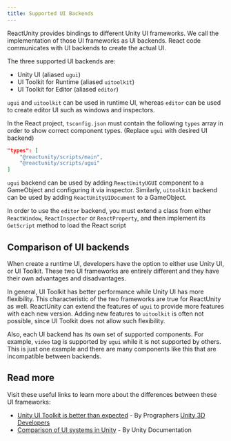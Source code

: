 ```yaml
---
title: Supported UI Backends
---
```


ReactUnity provides bindings to different Unity UI frameworks. We call the implementation of those UI frameworks as UI backends. React code communicates with UI backends to create the actual UI.

The three supported UI backends are:

- Unity UI (aliased `ugui`)
- UI Toolkit for Runtime (aliased `uitoolkit`)
- UI Toolkit for Editor (aliased `editor`)

`ugui` and `uitoolkit` can be used in runtime UI, whereas `editor` can be used to create editor UI such as windows and inspectors.

In the React project, `tsconfig.json` must contain the following `types` array in order to show correct component types. (Replace `ugui` with desired UI backend)

```json
"types": [
    "@reactunity/scripts/main",
    "@reactunity/scripts/ugui"
]
```

`ugui` backend can be used by adding `ReactUnityUGUI` component to a GameObject and configuring it via inspector. Similarly, `uitoolkit` backend can be used by adding `ReactUnityUIDocument` to a GameObject.

In order to use the `editor` backend, you must extend a class from either `ReactWindow`, `ReactInspector` or `ReactProperty`, and then implement its `GetScript` method to load the React script

## Comparison of UI backends

When create a runtime UI, developers have the option to either use Unity UI, or UI Toolkit. These two UI frameworks are entirely different and they have their own advantages and disadvantages.

In general, UI Toolkit has better performance while Unity UI has more flexibility. This characteristic of the two frameworks are true for ReactUnity as well. ReactUnity can extend the features of `ugui` to provide more features with each new version. Adding new features to `uitoolkit` is often not possible, since UI Toolkit does not allow such flexibility.

Also, each UI backend has its own set of supported components. For example, `video` tag is supported by `ugui` while it is not supported by others. This is just one example and there are many components like this that are incompatible between backends.

## Read more

Visit these useful links to learn more about the differences between these UI frameworks:

- [Unity UI Toolkit is better than expected](https://prographers.com/blog/unity-ui-toolkit-is-better-than-expected) - By Prographers [Unity 3D Developers](https://prographers.com/blog/unity-ui-toolkit-is-better-than-expected)
- [Comparison of UI systems in Unity](https://docs.unity3d.com/2023.1/Documentation/Manual/UI-system-compare.html) - By Unity Documentation
